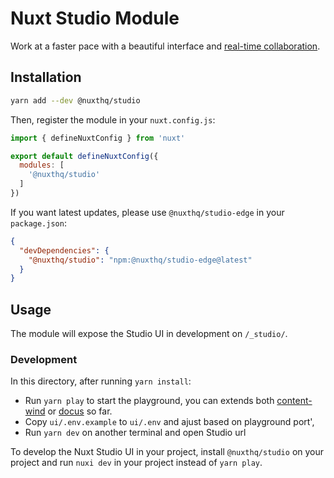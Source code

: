 # Nuxt Studio Module

Work at a faster pace with a beautiful interface and [real-time collaboration](https://studio.nuxt.com).

## Installation

```bash
yarn add --dev @nuxthq/studio
```

Then, register the module in your `nuxt.config.js`:

```js
import { defineNuxtConfig } from 'nuxt'

export default defineNuxtConfig({
  modules: [
    '@nuxthq/studio'
  ]
})
```

If you want latest updates, please use `@nuxthq/studio-edge` in your `package.json`:

```json
{
  "devDependencies": {
    "@nuxthq/studio": "npm:@nuxthq/studio-edge@latest"
  }
}
```

## Usage

The module will expose the Studio UI in development on `/_studio/`.

### Development

In this directory, after running `yarn install`:
- Run `yarn play` to start the playground, you can extends both [content-wind](https://github.com/Atinux/content-wind) or [docus](https://github.com/nuxt-themes/docus) so far.
- Copy `ui/.env.example` to `ui/.env` and ajust based on playground port',
- Run `yarn dev` on another terminal and open Studio url

To develop the Nuxt Studio UI in your project, install `@nuxthq/studio` on your project and run `nuxi dev` in your project instead of `yarn play`.
